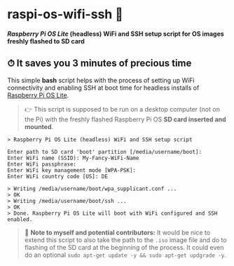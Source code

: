 # raspi-os-wifi-ssh 📡

**_Raspberry Pi OS Lite_ (headless) WiFi and SSH setup script for OS images freshly flashed to SD card**


## ⏱ It saves you 3 minutes of precious time

This simple **bash** script helps with the process of setting up WiFi connectivity and enabling SSH at boot time for headless installs of [Raspberry Pi OS Lite](https://downloads.raspberrypi.org/raspios_lite_armhf/images).

> 👉 This script is supposed to be run on a desktop computer (not on the Pi) with the freshly flashed Raspberry Pi OS **SD card inserted and mounted**.

```
> Raspberry Pi OS Lite (headless) WiFi and SSH setup script

Enter path to SD card 'boot' partition [/media/username/boot]: 
Enter WiFi name (SSID): My-Fancy-WiFi-Name
Enter WiFi passphrase: 
Enter WiFi key management mode [WPA-PSK]: 
Enter WiFi country code [US]: DE

> Writing /media/username/boot/wpa_supplicant.conf ...
> OK
> Writing /media/username/boot/ssh ...
> OK
> Done. Raspberry Pi OS Lite will boot with WiFi configured and SSH enabled.
```

> 🤔 **Note to myself and potential contributors:** It would be nice to extend
> this script to also take the path to the `.iso` image file and do to flashing
> of the SD card at the beginning of the process.
> It could even do an optional `sudo apt-get update -y && sudo apt-get updgrade -y`.